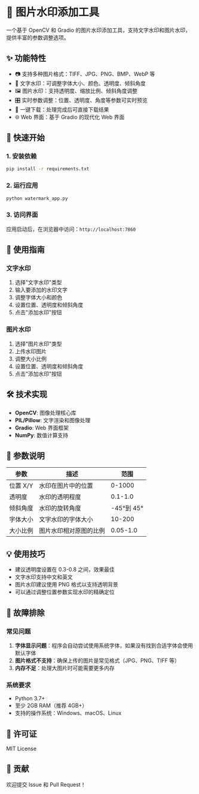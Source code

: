 # 🎨 图片水印添加工具

一个基于 OpenCV 和 Gradio 的图片水印添加工具，支持文字水印和图片水印，提供丰富的参数调整选项。

## ✨ 功能特性

- 📷 支持多种图片格式：TIFF、JPG、PNG、BMP、WebP 等
- 📝 文字水印：可调整字体大小、颜色、透明度、倾斜角度
- 🖼️ 图片水印：支持透明度、缩放比例、倾斜角度调整
- 🎛️ 实时参数调整：位置、透明度、角度等参数可实时预览
- 💾 一键下载：处理完成后可直接下载结果
- 🌐 Web 界面：基于 Gradio 的现代化 Web 界面

## 🚀 快速开始

### 1. 安装依赖

```bash
pip install -r requirements.txt
```

### 2. 运行应用

```bash
python watermark_app.py
```

### 3. 访问界面

应用启动后，在浏览器中访问：`http://localhost:7860`

## 📖 使用指南

### 文字水印

1. 选择"文字水印"类型
2. 输入要添加的水印文字
3. 调整字体大小和颜色
4. 设置位置、透明度和倾斜角度
5. 点击"添加水印"按钮

### 图片水印

1. 选择"图片水印"类型
2. 上传水印图片
3. 调整大小比例
4. 设置位置、透明度和倾斜角度
5. 点击"添加水印"按钮

## 🛠️ 技术实现

- **OpenCV**: 图像处理核心库
- **PIL/Pillow**: 文字渲染和图像处理
- **Gradio**: Web 界面框架
- **NumPy**: 数值计算支持

## 📝 参数说明

| 参数 | 描述 | 范围 |
|------|------|------|
| 位置 X/Y | 水印在图片中的位置 | 0-1000 |
| 透明度 | 水印的透明程度 | 0.1-1.0 |
| 倾斜角度 | 水印的旋转角度 | -45°到 45° |
| 字体大小 | 文字水印的字体大小 | 10-200 |
| 大小比例 | 图片水印相对原图的比例 | 0.05-1.0 |

## 💡 使用技巧

- 建议透明度设置在 0.3-0.8 之间，效果最佳
- 文字水印支持中文和英文
- 图片水印建议使用 PNG 格式以支持透明背景
- 可以通过调整位置参数实现水印的精确定位

## 🐛 故障排除

### 常见问题

1. **字体显示问题**：程序会自动尝试使用系统字体，如果没有找到合适字体会使用默认字体
2. **图片格式不支持**：确保上传的图片是常见格式（JPG、PNG、TIFF 等）
3. **内存不足**：处理大图片时可能需要更多内存

### 系统要求

- Python 3.7+
- 至少 2GB RAM（推荐 4GB+）
- 支持的操作系统：Windows、macOS、Linux

## 📄 许可证

MIT License

## 🤝 贡献

欢迎提交 Issue 和 Pull Request！ 